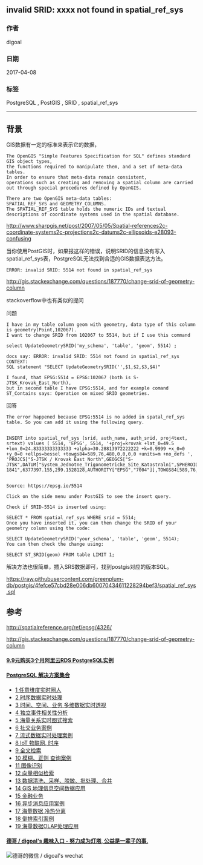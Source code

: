 ## invalid SRID: xxxx not found in spatial_ref_sys  
                                        
### 作者                                           
digoal                                   
                                    
### 日期                                                                                                       
2017-04-08                                  
                                       
### 标签                                    
PostgreSQL , PostGIS , SRID , spatial_ref_sys  
                                                                                                          
----                                                                                                    
                                                                                                             
## 背景    
GIS数据有一定的标准来表示它的数据，  
  
```
The OpenGIS "Simple Features Specification for SQL" defines standard GIS object types, 
the functions required to manipulate them, and a set of meta-data tables. 
In order to ensure that meta-data remain consistent, 
operations such as creating and removing a spatial column are carried out through special procedures defined by OpenGIS.

There are two OpenGIS meta-data tables: 
SPATIAL_REF_SYS and GEOMETRY_COLUMNS. 
The SPATIAL_REF_SYS table holds the numeric IDs and textual descriptions of coordinate systems used in the spatial database.
```
  
http://www.sharpgis.net/post/2007/05/05/Spatial-references2c-coordinate-systems2c-projections2c-datums2c-ellipsoids-e28093-confusing  
  
当你使用PostGIS时，如果报这样的错误，说明SRID的信息没有写入spatial_ref_sys表，PostgreSQL无法找到合适的GIS数据表达方法。  
  
```  
ERROR: invalid SRID: 5514 not found in spatial_ref_sys  
```  
  
http://gis.stackexchange.com/questions/187770/change-srid-of-geometry-column  
  
stackoverflow中也有类似的提问  
  
问题  
  
```  
I have in my table column geom with geometry, data type of this column is geometry(Point,102067).   
I want to change SRID from 102067 to 5514, but if I use this command  
  
select UpdateGeometrySRID('my_schema', 'table', 'geom', 5514) ;  
  
docs say: ERROR: invalid SRID: 5514 not found in spatial_ref_sys CONTEXT:   
SQL statement "SELECT UpdateGeometrySRID('',$1,$2,$3,$4)"  
  
I found, that EPSG:5514 = EPSG:102067 (both is S-JTSK_Krovak_East_North),   
but in second table I have EPSG:5514, and for example comand ST_Contains says: Operation on mixed SRID geometries.  
```  
  
回答  
  
```  
The error happened because EPSG:5514 is no added in spatal_ref_sys table. So you can add it using the following query.  
  
  
INSERT into spatial_ref_sys (srid, auth_name, auth_srid, proj4text, srtext) values ( 5514, 'EPSG', 5514, '+proj=krovak +lat_0=49.5 +lon_0=24.83333333333333 +alpha=30.28813972222222 +k=0.9999 +x_0=0 +y_0=0 +ellps=bessel +towgs84=589,76,480,0,0,0,0 +units=m +no_defs ', 'PROJCS["S-JTSK / Krovak East North",GEOGCS["S-JTSK",DATUM["System_Jednotne_Trigonometricke_Site_Katastralni",SPHEROID["Bessel 1841",6377397.155,299.1528128,AUTHORITY["EPSG","7004"]],TOWGS84[589,76,480,0,0,0,0],AUTHORITY["EPSG","6156"]],PRIMEM["Greenwich",0,AUTHORITY["EPSG","8901"]],UNIT["degree",0.0174532925199433,AUTHORITY["EPSG","9122"]],AUTHORITY["EPSG","4156"]],PROJECTION["Krovak"],PARAMETER["latitude_of_center",49.5],PARAMETER["longitude_of_center",24.83333333333333],PARAMETER["azimuth",30.28813972222222],PARAMETER["pseudo_standard_parallel_1",78.5],PARAMETER["scale_factor",0.9999],PARAMETER["false_easting",0],PARAMETER["false_northing",0],UNIT["metre",1,AUTHORITY["EPSG","9001"]],AXIS["X",EAST],AXIS["Y",NORTH],AUTHORITY["EPSG","5514"]]');  
  
  
Source: https://epsg.io/5514  
  
Click on the side menu under PostGIS to see the insert query.  
  
Check if SRID-5514 is inserted using:  
  
SELECT * FROM spatial_ref_sys WHERE srid = 5514;  
Once you have inserted it, you can then change the SRID of your geometry column using the code:  
  
SELECT UpdateGeometrySRID('your_schema', 'table', 'geom', 5514);  
You can then check the change using:  
  
SELECT ST_SRID(geom) FROM table LIMIT 1;  
```  
  
解决方法也很简单，插入SRS数据即可，找到postgis对应的版本SQL。  
  
https://raw.githubusercontent.com/greenplum-db/postgis/4fefce57cbd28e006db60070434611228294bef3/spatial_ref_sys.sql  
  
## 参考  
http://spatialreference.org/ref/epsg/4326/  
  
http://gis.stackexchange.com/questions/187770/change-srid-of-geometry-column  
  

  
  
  
  
  
  
  
  
  
  
  
  
  
  
  
  
  
  
  
  
  
  
  
  
  
  
  
  
  
  
  
  
  
  
  
  
  
  
  
  
  
  
  
  
  
#### [9.9元购买3个月阿里云RDS PostgreSQL实例](https://www.aliyun.com/database/postgresqlactivity "57258f76c37864c6e6d23383d05714ea")
  
  
#### [PostgreSQL 解决方案集合](https://yq.aliyun.com/topic/118 "40cff096e9ed7122c512b35d8561d9c8")
- [1 任意维度实时圈人](https://yq.aliyun.com/topic/118 "40cff096e9ed7122c512b35d8561d9c8")
- [2 时序数据实时处理](https://yq.aliyun.com/topic/118 "40cff096e9ed7122c512b35d8561d9c8")
- [3 时间、空间、业务 多维数据实时透视](https://yq.aliyun.com/topic/118 "40cff096e9ed7122c512b35d8561d9c8")
- [4 独立事件相关性分析](https://yq.aliyun.com/topic/118 "40cff096e9ed7122c512b35d8561d9c8")
- [5 海量关系实时图式搜索](https://yq.aliyun.com/topic/118 "40cff096e9ed7122c512b35d8561d9c8")
- [6 社交业务案例](https://yq.aliyun.com/topic/118 "40cff096e9ed7122c512b35d8561d9c8")
- [7 流式数据实时处理案例](https://yq.aliyun.com/topic/118 "40cff096e9ed7122c512b35d8561d9c8")
- [8 IoT 物联网, 时序](https://yq.aliyun.com/topic/118 "40cff096e9ed7122c512b35d8561d9c8")
- [9 全文检索](https://yq.aliyun.com/topic/118 "40cff096e9ed7122c512b35d8561d9c8")
- [10 模糊、正则 查询案例](https://yq.aliyun.com/topic/118 "40cff096e9ed7122c512b35d8561d9c8")
- [11 图像识别](https://yq.aliyun.com/topic/118 "40cff096e9ed7122c512b35d8561d9c8")
- [12 向量相似检索](https://yq.aliyun.com/topic/118 "40cff096e9ed7122c512b35d8561d9c8")
- [13 数据清洗、采样、脱敏、批处理、合并](https://yq.aliyun.com/topic/118 "40cff096e9ed7122c512b35d8561d9c8")
- [14 GIS 地理信息空间数据应用](https://yq.aliyun.com/topic/118 "40cff096e9ed7122c512b35d8561d9c8")
- [15 金融业务](https://yq.aliyun.com/topic/118 "40cff096e9ed7122c512b35d8561d9c8")
- [16 异步消息应用案例](https://yq.aliyun.com/topic/118 "40cff096e9ed7122c512b35d8561d9c8")
- [17 海量数据 冷热分离](https://yq.aliyun.com/topic/118 "40cff096e9ed7122c512b35d8561d9c8")
- [18 倒排索引案例](https://yq.aliyun.com/topic/118 "40cff096e9ed7122c512b35d8561d9c8")
- [19 海量数据OLAP处理应用](https://yq.aliyun.com/topic/118 "40cff096e9ed7122c512b35d8561d9c8")
  
  
#### [德哥 / digoal's 趣味入口 - 努力成为灯塔, 公益是一辈子的事.](https://github.com/digoal/blog/blob/master/README.md "22709685feb7cab07d30f30387f0a9ae")
  
  
![德哥的微信 / digoal's wechat](../pic/digoal_weixin.jpg "f7ad92eeba24523fd47a6e1a0e691b59")
  
